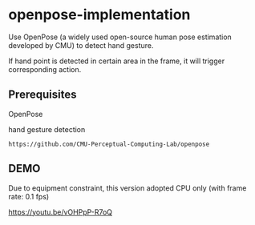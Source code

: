 # openpose-implementation

Use OpenPose (a widely used open-source human pose estimation developed by CMU) to detect hand gesture.

If hand point is detected in certain area in the frame, it will trigger corresponding action. 


## Prerequisites

OpenPose

hand gesture detection

```
https://github.com/CMU-Perceptual-Computing-Lab/openpose
```

## DEMO

Due to equipment constraint, this version adopted CPU only (with frame rate: 0.1 fps)

https://youtu.be/vOHPpP-R7oQ
